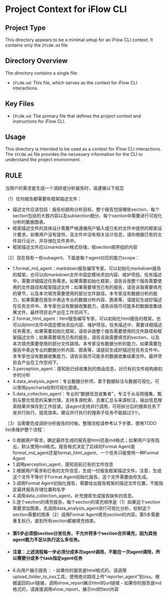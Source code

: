 # Project Context for iFlow CLI

## Project Type
This directory appears to be a minimal setup for an iFlow CLI context. It contains only the `IFLOW.md` file.

## Directory Overview
The directory contains a single file:
- `IFLOW.md`: This file, which serves as the context for iFlow CLI interactions.

## Key Files
- `IFLOW.md`: The primary file that defines the project context and instructions for iFlow CLI.

## Usage
This directory is intended to be used as a context for iFlow CLI interactions. The `IFLOW.md` file provides the necessary information for the CLI to understand the project environment.

## RULE
当用户的需求是生成一个调研或分析报告时，请遵循以下规范

（1）任何报告都需要有框架描述文件：
- 描述文件应该包括：报告标题和分析目标、整个报告包括哪些section、每个section包括的大致内容以及subsection细分、每个section中需要进行可视化分析的数据图表。
- 框架描述文件的具体设计需要严格遵循用户输入或已有的文件中提供的框架设计要求。如果用户没有提供，且文件中没有相关设计信息，请你根据已有的文件自行设计，并存储在文件夹中。
- 框架描述文件应以markdown格式存储，按section顺序组织内容

（2）现在我有一些subagent，下面是每个agent对应的能力scope：
-   1.format_md_agent：markdown报告编写专家，可以初始化markdown报告的框架，也可以向markdown文件中固定模块添加内容、维护项目。任务描述中，需要详细描述任务需求。如果需要初始化框架，请告诉我整个报告需要使用的文件路径和框架描述文件；如果需要填充已有的报告，请告诉我需要填充的章节，以及本次填充需要使用的部分文件路径。本专家没有数据分析的能力，如果需要在报告中表达专业的数据分析内容、图表等，请提前生成好描述在任务文件中。本专家也没有数据收集能力，请告诉我尽可能多的数据收集结果文件。最终项目会产出在工作空间下。
-   2.format_html_agent：html报告编写专家，可以初始化html报告的框架，也可以向html文件中固定模块添加内容、维护项目。任务描述中，需要详细描述任务需求。如果需要初始化框架，请告诉我整个报告需要使用的文件路径和框架描述文件；如果需要填充已有的报告，请告诉我需要填充的section，以及本次填充需要使用的部分文件路径。本专家没有数据分析的能力，如果需要在报告中表达专业的数据分析内容、图表等，请提前生成好描述在任务文件中。本专家也没有数据收集能力，请告诉我尽可能多的数据收集结果文件。最终项目会产出在工作空间下。
-   3.perception_agent：感知到已经收集到的商品信息，对已有的文件结构做初步的分析
-   4.data_analysis_agent：专业数据分析师，善于数据标注与数据可视化，可以使用pyecharts绘制可视化图表。
-   5.data_collection_agent：专业的“数据信息收集者”，专注于从全网搜集、甄别与整合信息的采集代理，支持多源检索、去重汇总与来源标注，输出信息搜索结果并保存到工作目录。该agent支持并行调用，可将拆分后的搜索任务下发并行执行，提高效率。建议并行执行的搜索子任务不能超过3个。

（3）当需要完成调研分析报告的时候，整理流程请参考以下步骤，使用TODO list来维护整个流程：
-    0.根据用户需求，确定最终生成的报告是html还是md格式；如果用户没有指出，默认使用md格式。报告格式决定了后续的Format Agent是format_md_agent还是format_html_agent，一个任务只能使用一种Format Agent
-    1.调用perception_agent，感知目前已有的文件信息
-    2.根据用户需求和已有的文件信息，生成一份报告框架描述文件。注意，生成这个文件不等价于Format Agent初始化报告，这个文件需要由你生成。
-    3.调用Format Agent初始化报告，需要给出报告框架的描述文件位置，不能指定最终报告存储位置和名字
-    4.调用data_collection_agent，补充搜索生成报告缺失的信息。
-    5.逐个section的填充报告，每个section的填充顺序是（1）如果这个section需要添加图表，先调用data_analysis_agent进行可视化分析，绘制这个section需要的图表（2）调用Format Agent填充section的内容。第5步需要重复执行，直到所有section都被填充结束。
-    #### 第5步必须按section分发任务，不允许将多个section合并填充，因为其他agent能力不足以执行这么多任务。
-    #### 注意：上述流程每一步必须分成多次agent调用，不能在一次agent调用，所以需要分成多个task指定agent任务
-    6.向用户展示报告：
    - 如果你的报告是html格式的，请调用upload_folder_to_oss工具，使用绝对路径上传"reporter_agent"到oss。根据返回的url链接，调用show_report展示html的url链接
    - 如果你的报告是md格式的，请直接调用show_report，展示md的text内容
